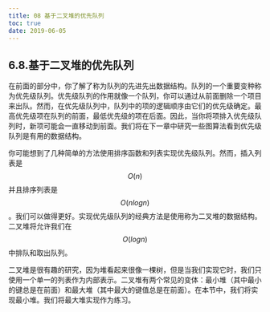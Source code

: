 ```yaml
---
title: 08 基于二叉堆的优先队列
toc: true
date: 2019-06-05
---
```

## 6.8.基于二叉堆的优先队列

在前面的部分中，你了解了称为队列的先进先出数据结构。队列的一个重要变种称为优先级队列。优先级队列的作用就像一个队列，你可以通过从前面删除一个项目来出队。然而，在优先级队列中，队列中的项的逻辑顺序由它们的优先级确定。最高优先级项在队列的前面，最低优先级的项在后面。因此，当你将项排入优先级队列时，新项可能会一直移动到前面。我们将在下一章中研究一些图算法看到优先级队列是有用的数据结构。

你可能想到了几种简单的方法使用排序函数和列表实现优先级队列。然而，插入列表是 $$O(n)$$ 并且排序列表是 $$O(nlogn)$$。我们可以做得更好。实现优先级队列的经典方法是使用称为二叉堆的数据结构。二叉堆将允许我们在 $$O(logn)$$ 中排队和取出队列。

二叉堆是很有趣的研究，因为堆看起来很像一棵树，但是当我们实现它时，我们只使用一个单一的列表作为内部表示。二叉堆有两个常见的变体：最小堆（其中最小的键总是在前面）和最大堆（其中最大的键值总是在前面）。在本节中，我们将实现最小堆。我们将最大堆实现作为练习。
